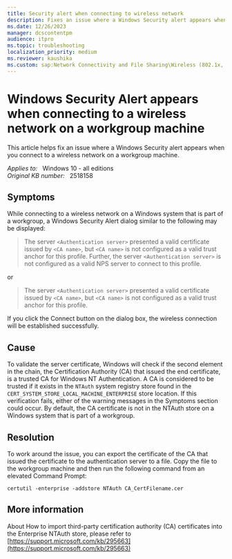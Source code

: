```yaml
---
title: Security alert when connecting to wireless network
description: Fixes an issue where a Windows Security alert appears when you connect to a wireless network on a workgroup machine.
ms.date: 12/26/2023
manager: dcscontentpm
audience: itpro
ms.topic: troubleshooting
localization_priority: medium
ms.reviewer: kaushika
ms.custom: sap:Network Connectivity and File Sharing\Wireless (802.1x, Bluetooth, Miracast, Mobile Broadband), csstroubleshoot
---
```

# Windows Security Alert appears when connecting to a wireless network on a workgroup machine

This article helps fix an issue where a Windows Security alert appears when you connect to a wireless network on a workgroup machine.

_Applies to:_ &nbsp; Windows 10 - all editions  
_Original KB number:_ &nbsp; 2518158

## Symptoms

While connecting to a wireless network on a Windows system that is part of a workgroup, a Windows Security Alert dialog similar to the following may be displayed:  
> The server `<Authentication server>` presented a valid certificate issued by `<CA name>`, but `<CA name>` is not configured as a valid trust anchor for this profile. Further, the server `<Authentication server>` is not configured as a valid NPS server to connect to this profile.  

or  

> The server `<Authentication server>` presented a valid certificate issued by `<CA name>`, but `<CA name>` is not configured as a valid trust anchor for this profile.  

If you click the Connect button on the dialog box, the wireless connection will be established successfully.  

## Cause

To validate the server certificate, Windows will check if the second element in the chain, the Certification Authority (CA) that issued the end certificate, is a trusted CA for Windows NT Authentication. A CA is considered to be trusted if it exists in the `NTAuth` system registry store found in the `CERT_SYSTEM_STORE_LOCAL_MACHINE_ENTERPRISE` store location. If this verification fails, either of the warning messages in the Symptoms section could occur. By default, the CA certificate is not in the NTAuth store on a Windows system that is part of a workgroup.

## Resolution  

To work around the issue, you can export the certificate of the CA that issued the certificate to the authentication server to a file. Copy the file to the workgroup machine and then run the following command from an elevated Command Prompt:

`certutil -enterprise -addstore NTAuth CA_CertFilename.cer`

## More information

About How to import third-party certification authority (CA) certificates into the Enterprise NTAuth store, please refer to [https://support.microsoft.com/kb/295663](https://support.microsoft.com/kb/295663)
